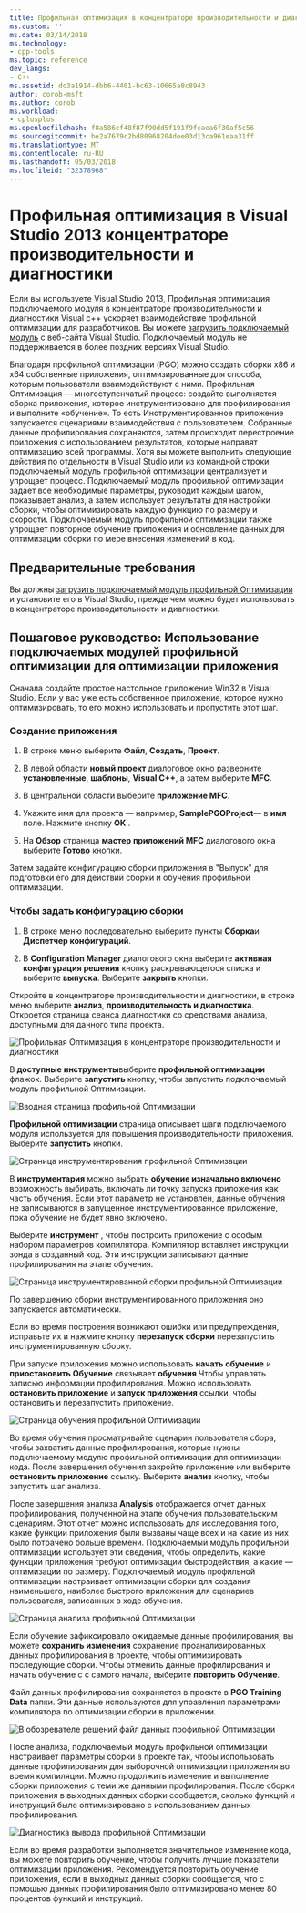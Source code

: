 ```yaml
---
title: Профильная оптимизация в концентраторе производительности и диагностики | Документы Microsoft
ms.custom: ''
ms.date: 03/14/2018
ms.technology:
- cpp-tools
ms.topic: reference
dev_langs:
- C++
ms.assetid: dc3a1914-dbb6-4401-bc63-10665a8c8943
author: corob-msft
ms.author: corob
ms.workload:
- cplusplus
ms.openlocfilehash: f8a586ef48f87f90dd5f191f9fcaea6f30af5c56
ms.sourcegitcommit: be2a7679c2bd80968204dee03d13ca961eaa31ff
ms.translationtype: MT
ms.contentlocale: ru-RU
ms.lasthandoff: 05/03/2018
ms.locfileid: "32378968"
---
```

# <a name="profile-guided-optimization-in-the-visual-studio-2013-performance-and-diagnostics-hub"></a>Профильная оптимизация в Visual Studio 2013 концентраторе производительности и диагностики

Если вы используете Visual Studio 2013, Профильная оптимизация подключаемого модуля в концентраторе производительности и диагностики Visual c++ ускоряет взаимодействие профильной оптимизации для разработчиков. Вы можете [загрузить подключаемый модуль](http://go.microsoft.com/fwlink/p/?LinkId=327915) с веб-сайта Visual Studio. Подключаемый модуль не поддерживается в более поздних версиях Visual Studio.

Благодаря профильной оптимизации (PGO) можно создать сборки x86 и x64 собственные приложения, оптимизированные для способа, которым пользователи взаимодействуют с ними. Профильная Оптимизация — многоступенчатый процесс: создайте выполняется сборка приложения, которое инструментировано для профилирования и выполните «обучение». То есть Инструментированное приложение запускается сценариями взаимодействия с пользователем. Собранные данные профилирования сохраняются, затем происходит перестроение приложения с использованием результатов, которые направят оптимизацию всей программы. Хотя вы можете выполнить следующие действия по отдельности в Visual Studio или из командной строки, подключаемый модуль профильной оптимизации централизует и упрощает процесс. Подключаемый модуль профильной оптимизации задает все необходимые параметры, руководит каждым шагом, показывает анализ, а затем использует результаты для настройки сборки, чтобы оптимизировать каждую функцию по размеру и скорости. Подключаемый модуль профильной оптимизации также упрощает повторное обучение приложения и обновление данных для оптимизации сборки по мере внесения изменений в код.

## <a name="prerequisites"></a>Предварительные требования

Вы должны [загрузить подключаемый модуль профильной Оптимизации](http://go.microsoft.com/fwlink/p/?LinkId=327915) и установите его в Visual Studio, прежде чем можно будет использовать в концентраторе производительности и диагностики.

## <a name="walkthrough-using-the-pgo-plug-in-to-optimize-an-app"></a>Пошаговое руководство: Использование подключаемых модулей профильной оптимизации для оптимизации приложения

Сначала создайте простое настольное приложение Win32 в Visual Studio. Если у вас уже есть собственное приложение, которое нужно оптимизировать, то его можно использовать и пропустить этот шаг.

### <a name="to-create-an-app"></a>Создание приложения

1. В строке меню выберите **Файл**, **Создать**, **Проект**.

1. В левой области **новый проект** диалоговое окно разверните **установленные**, **шаблоны**, **Visual C++**, а затем выберите  **MFC**.

1. В центральной области выберите **приложение MFC**.

1. Укажите имя для проекта — например, **SamplePGOProject**— в **имя** поле. Нажмите кнопку **ОК** .

1. На **Обзор** страница **мастер приложений MFC** диалогового окна выберите **Готово** кнопки.

Затем задайте конфигурацию сборки приложения в "Выпуск" для подготовки его для действий сборки и обучения профильной оптимизации.

### <a name="to-set-the-build-configuration"></a>Чтобы задать конфигурацию сборки

1. В строке меню последовательно выберите пункты **Сборка**и **Диспетчер конфигураций**.

1. В **Configuration Manager** диалогового окна выберите **активная конфигурация решения** кнопку раскрывающегося списка и выберите **выпуска**. Выберите **закрыть** кнопки.

Откройте в концентраторе производительности и диагностики, в строке меню выберите **анализ**, **производительность и диагностика**. Откроется страница сеанса диагностики со средствами анализа, доступными для данного типа проекта.

![Профильная Оптимизация в концентраторе производительности и диагностики](../../build/reference/media/pgofig0hub.png "PGOFig0Hub")

В **доступные инструменты**выберите **профильной оптимизации** флажок. Выберите **запустить** кнопку, чтобы запустить подключаемый модуль профильной Оптимизации.

![Вводная страница профильной Оптимизации](../../build/reference/media/pgofig1start.png "PGOFig1Start")

**Профильной оптимизации** страница описывает шаги подключаемого модуля используется для повышения производительности приложения. Выберите **запустить** кнопки.

![Страница инструментирования профильной Оптимизации](../../build/reference/media/pgofig2instrument.png "PGOFig2Instrument")

В **инструментария** можно выбрать **обучение изначально включено** возможность выбирать, включать ли точку запуска приложения как часть обучения. Если этот параметр не установлен, данные обучения не записываются в запущенное инструментированное приложение, пока обучение не будет явно включено.

Выберите **инструмент** , чтобы построить приложение с особым набором параметров компилятора. Компилятор вставляет инструкции зонда в созданный код. Эти инструкции записывают данные профилирования на этапе обучения.

![Страница инструментированной сборки профильной Оптимизации](../../build/reference/media/pgofig3build.PNG "PGOFig3Build")

По завершению сборки инструментированного приложения оно запускается автоматически.

Если во время построения возникают ошибки или предупреждения, исправьте их и нажмите кнопку **перезапуск сборки** перезапустить инструментированную сборку.

При запуске приложения можно использовать **начать обучение** и **приостановить Обучение** связывает **обучения** Чтобы управлять записью информации профилирования. Можно использовать **остановить приложение** и **запуск приложения** ссылки, чтобы остановить и перезапустить приложение.

![Страница обучения профильной Оптимизации](../../build/reference/media/pgofig4training.PNG "PGOFig4Training")

Во время обучения просматривайте сценарии пользователя сбора, чтобы захватить данные профилирования, которые нужны подключаемому модулю профильной оптимизации для оптимизации кода. После завершения обучения закройте приложение или выберите **остановить приложение** ссылку. Выберите **анализ** кнопку, чтобы запустить шаг анализа.

После завершения анализа **Analysis** отображается отчет данных профилирования, полученной на этапе обучения пользовательским сценариям. Этот отчет можно использовать для исследования того, какие функции приложения были вызваны чаще всех и на какие из них было потрачено больше времени. Подключаемый модуль профильной оптимизации использует эти сведения, чтобы определить, какие функции приложения требуют оптимизации быстродействия, а какие — оптимизации по размеру. Подключаемый модуль профильной оптимизации настраивает оптимизации сборки для создания наименьшего, наиболее быстрого приложения для сценариев пользователя, записанных в ходе обучения.

![Страница анализа профильной Оптимизации](../../build/reference/media/pgofig5analyze.png "PGOFig5Analyze")

Если обучение зафиксировало ожидаемые данные профилирования, вы можете **сохранить изменения** сохранение проанализированных данных профилирования в проекте, чтобы оптимизировать последующие сборки. Чтобы отменить данные профилирования и начать обучение с с самого начала, выберите **повторить Обучение**.

Файл данных профилирования сохраняется в проекте в **PGO Training Data** папки. Эти данные используются для управления параметрами компилятора по оптимизации сборки в приложении.

![В обозревателе решений файл данных профильной Оптимизации](../../build/reference/media/pgofig6data.png "PGOFig6Data")

После анализа, подключаемый модуль профильной оптимизации настраивает параметры сборки в проекте так, чтобы использовать данные профилирования для выборочной оптимизации приложения во время компиляции. Можно продолжить изменение и выполнение сборки приложения с теми же данными профилирования. После сборки приложения в выходных данных сборки сообщается, сколько функций и инструкций было оптимизировано с использованием данных профилирования.

![Диагностика вывода профильной Оптимизации](../../build/reference/media/pgofig7diagnostics.png "PGOFig7Diagnostics")

Если во время разработки выполняется значительное изменение кода, вы можете повторить обучение, чтобы получить лучшие показатели оптимизации приложения. Рекомендуется повторить обучение приложения, если в выходных данных сборки сообщается, что с помощью данных профилирования было оптимизировано менее 80 процентов функций и инструкций.